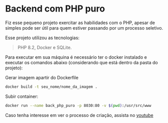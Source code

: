 # Backend com PHP puro
Fiz esse pequeno projeto exercitar as habilidades com o PHP, apesar de simples pode ser útil para quem estiver passando por um processo seletivo.

Esse projeto utilizou as tecnologias: 
> PHP 8.2, Docker e SQLite.

Para executar em sua máquina é necessário ter o docker instalado e executar os comandos abaixo (considerando que está dentro da pasta do projeto):

Gerar imagem apartir do Dockerfile
```bash
docker build -t seu_nome/nome_da_imagem .
```

Subir container:
```bash
docker run --name back_php_puro -p 8030:80 -v $(pwd):/usr/src/www
```
Caso tenha interesse em ver o processo de criação, assista no [youtube](https://youtu.be/uX3o3SiPGP0)

